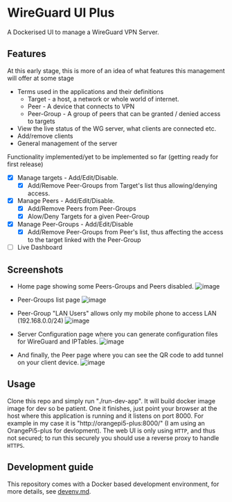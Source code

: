 # WireGuard UI Plus

A Dockerised UI to manage a WireGuard VPN Server.

## Features

At this early stage, this is more of an idea of what features this management will offer at some stage
* Terms used in the applications and their definitions
  * Target - a host, a network or whole world of internet.
  * Peer - A device that connects to VPN
  * Peer-Group - A group of peers that can be granted / denied access to targets 
* View the live status of the WG server, what clients are connected etc.
* Add/remove clients
* General management of the server

Functionality implemented/yet to be implemented so far (getting ready for first release)
- [x] Manage targets - Add/Edit/Disable.
  - [x] Add/Remove Peer-Groups from Target's list thus allowing/denying access.
- [x] Manage Peers - Add/Edit/Disable.
  - [x] Add/Remove Peers from Peer-Groups
  - [x] Alow/Deny Targets for a given Peer-Group
- [x] Manage Peer-Groups - Add/Edit/Disable
  - [x] Add/Remove Peer-Groups from Peer's list, thus affecting the access to the target linked with the Peer-Group
- [ ] Live Dashboard

## Screenshots ##
* Home page showing some Peers-Groups and Peers disabled.
  ![image](https://github.com/vijaygill/wg-ui-plus/assets/8999486/8f938e8c-a8a0-4def-acc8-868d9f4e50b6)

* Peer-Groups list page
  ![image](https://github.com/vijaygill/wg-ui-plus/assets/8999486/ed583785-3b09-401b-b5eb-84945a625b76)

* Peer-Group "LAN Users" allows only my mobile phone to access LAN (192.168.0.0/24)
  ![image](https://github.com/vijaygill/wg-ui-plus/assets/8999486/b3ac96de-dac5-445d-8d72-5f0960ba7442)

* Server Configuration page where you can generate configuration files for WireGuard and IPTables.
  ![image](https://github.com/vijaygill/wg-ui-plus/assets/8999486/567215b8-53a8-4fc6-aadb-cacab239de37)

* And finally, the Peer page where you can see the QR code to add tunnel on your client device.
  ![image](https://github.com/vijaygill/wg-ui-plus/assets/8999486/6ca7a44f-841e-42f7-acda-9d0bbae82fe7)


## Usage
Clone this repo and simply run "./run-dev-app".
It will build docker image image for dev so be patient.
One it finishes, just point your browser at the host where this application is running and it listens on port 8000. For example in my case it is "http://orangepi5-plus:8000/" (I am using an OrangePi5-plus for devlopment).
The web UI is only using `HTTP`, and thus not secured; to run this securely you should use a reverse proxy to handle `HTTPS`.

## Development guide

This repository comes with a Docker based development environment, for more details, see [devenv.md](devenv.md).
